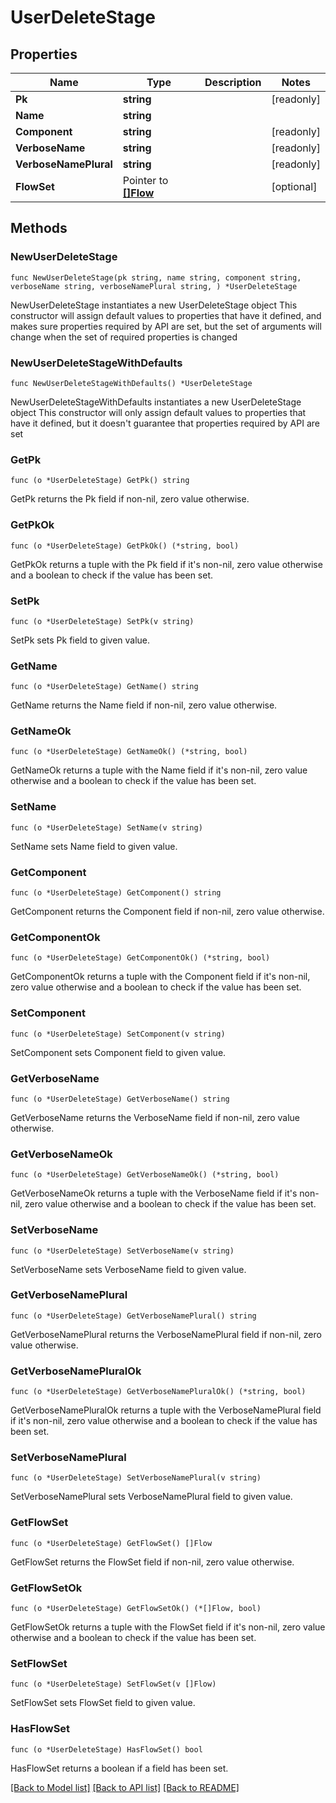 # UserDeleteStage

## Properties

Name | Type | Description | Notes
------------ | ------------- | ------------- | -------------
**Pk** | **string** |  | [readonly] 
**Name** | **string** |  | 
**Component** | **string** |  | [readonly] 
**VerboseName** | **string** |  | [readonly] 
**VerboseNamePlural** | **string** |  | [readonly] 
**FlowSet** | Pointer to [**[]Flow**](Flow.md) |  | [optional] 

## Methods

### NewUserDeleteStage

`func NewUserDeleteStage(pk string, name string, component string, verboseName string, verboseNamePlural string, ) *UserDeleteStage`

NewUserDeleteStage instantiates a new UserDeleteStage object
This constructor will assign default values to properties that have it defined,
and makes sure properties required by API are set, but the set of arguments
will change when the set of required properties is changed

### NewUserDeleteStageWithDefaults

`func NewUserDeleteStageWithDefaults() *UserDeleteStage`

NewUserDeleteStageWithDefaults instantiates a new UserDeleteStage object
This constructor will only assign default values to properties that have it defined,
but it doesn't guarantee that properties required by API are set

### GetPk

`func (o *UserDeleteStage) GetPk() string`

GetPk returns the Pk field if non-nil, zero value otherwise.

### GetPkOk

`func (o *UserDeleteStage) GetPkOk() (*string, bool)`

GetPkOk returns a tuple with the Pk field if it's non-nil, zero value otherwise
and a boolean to check if the value has been set.

### SetPk

`func (o *UserDeleteStage) SetPk(v string)`

SetPk sets Pk field to given value.


### GetName

`func (o *UserDeleteStage) GetName() string`

GetName returns the Name field if non-nil, zero value otherwise.

### GetNameOk

`func (o *UserDeleteStage) GetNameOk() (*string, bool)`

GetNameOk returns a tuple with the Name field if it's non-nil, zero value otherwise
and a boolean to check if the value has been set.

### SetName

`func (o *UserDeleteStage) SetName(v string)`

SetName sets Name field to given value.


### GetComponent

`func (o *UserDeleteStage) GetComponent() string`

GetComponent returns the Component field if non-nil, zero value otherwise.

### GetComponentOk

`func (o *UserDeleteStage) GetComponentOk() (*string, bool)`

GetComponentOk returns a tuple with the Component field if it's non-nil, zero value otherwise
and a boolean to check if the value has been set.

### SetComponent

`func (o *UserDeleteStage) SetComponent(v string)`

SetComponent sets Component field to given value.


### GetVerboseName

`func (o *UserDeleteStage) GetVerboseName() string`

GetVerboseName returns the VerboseName field if non-nil, zero value otherwise.

### GetVerboseNameOk

`func (o *UserDeleteStage) GetVerboseNameOk() (*string, bool)`

GetVerboseNameOk returns a tuple with the VerboseName field if it's non-nil, zero value otherwise
and a boolean to check if the value has been set.

### SetVerboseName

`func (o *UserDeleteStage) SetVerboseName(v string)`

SetVerboseName sets VerboseName field to given value.


### GetVerboseNamePlural

`func (o *UserDeleteStage) GetVerboseNamePlural() string`

GetVerboseNamePlural returns the VerboseNamePlural field if non-nil, zero value otherwise.

### GetVerboseNamePluralOk

`func (o *UserDeleteStage) GetVerboseNamePluralOk() (*string, bool)`

GetVerboseNamePluralOk returns a tuple with the VerboseNamePlural field if it's non-nil, zero value otherwise
and a boolean to check if the value has been set.

### SetVerboseNamePlural

`func (o *UserDeleteStage) SetVerboseNamePlural(v string)`

SetVerboseNamePlural sets VerboseNamePlural field to given value.


### GetFlowSet

`func (o *UserDeleteStage) GetFlowSet() []Flow`

GetFlowSet returns the FlowSet field if non-nil, zero value otherwise.

### GetFlowSetOk

`func (o *UserDeleteStage) GetFlowSetOk() (*[]Flow, bool)`

GetFlowSetOk returns a tuple with the FlowSet field if it's non-nil, zero value otherwise
and a boolean to check if the value has been set.

### SetFlowSet

`func (o *UserDeleteStage) SetFlowSet(v []Flow)`

SetFlowSet sets FlowSet field to given value.

### HasFlowSet

`func (o *UserDeleteStage) HasFlowSet() bool`

HasFlowSet returns a boolean if a field has been set.


[[Back to Model list]](../README.md#documentation-for-models) [[Back to API list]](../README.md#documentation-for-api-endpoints) [[Back to README]](../README.md)


